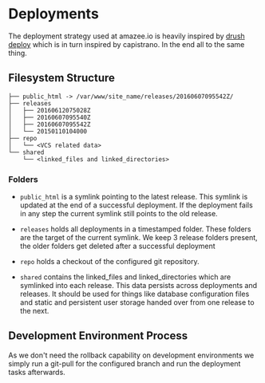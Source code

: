 # Deployments

The deployment strategy used at amazee.io is heavily inspired by [drush deploy](https://www.drupal.org/project/drush_deploy) which is in turn inspired by capistrano. In the end all to the same thing.

## Filesystem Structure

```
├── public_html -> /var/www/site_name/releases/20160607095542Z/
├── releases
│   ├── 20160612075028Z
│   ├── 20160607095540Z
│   ├── 20160607095542Z
│   └── 20150110104000
├── repo
│   └── <VCS related data>
└── shared
    └── <linked_files and linked_directories>
```

### Folders

- `public_html` is a symlink pointing to the latest release. This symlink is updated at the end of a successful deployment. If the deployment fails in any step the current symlink still points to the old release.

- `releases` holds all deployments in a timestamped folder. These folders are the target of the current symlink. We keep 3 release folders present, the older folders get deleted after a successful deployment

- `repo` holds a checkout of the configured git repository.

- `shared` contains the linked_files and linked_directories which are symlinked into each release. This data persists across deployments and releases. It should be used for things like database configuration files and static and persistent user storage handed over from one release to the next.

## Development Environment Process
As we don't need the rollback capability on development environments we simply run a git-pull for the configured branch and run the deployment tasks afterwards.
